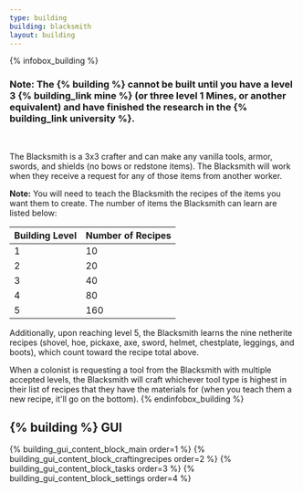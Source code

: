 ```yaml
---
type: building
building: blacksmith
layout: building
---
```

{% infobox_building %}
### Note: The {% building %} cannot be built until you have a level 3 {% building_link mine %} (or three level 1 Mines, or another equivalent) and have finished the research in the {% building_link university %}.
<br>

The Blacksmith is a 3x3 crafter and can make any vanilla tools, armor, swords, and shields (no bows or redstone items). The Blacksmith will work when they receive a request for any of those items from another worker. 

**Note:** You will need to teach the Blacksmith the recipes of the items you want them to create. The number of items the Blacksmith can learn are listed below:

| Building Level | Number of Recipes |
|----------------|-------------------|
| 1              | 10                |
| 2              | 20                |
| 3              | 40                |
| 4              | 80                |
| 5              | 160               |

Additionally, upon reaching level 5, the Blacksmith learns the nine netherite recipes (shovel, hoe, pickaxe, axe, sword, helmet, chestplate, leggings, and boots), which count toward the recipe total above.

When a colonist is requesting a tool from the Blacksmith with multiple accepted levels, the Blacksmith will craft whichever tool type is highest in their list of recipes that they have the materials for (when you teach them a new recipe, it'll go on the bottom).
{% endinfobox_building %}

## {% building %} GUI

{% building_gui_content_block_main order=1 %}
{% building_gui_content_block_craftingrecipes order=2 %}
{% building_gui_content_block_tasks order=3 %}
{% building_gui_content_block_settings order=4 %}